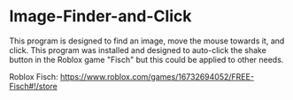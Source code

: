 # Image-Finder-and-Click
 This program is designed to find an image, move the mouse towards it, and click.
 This program was installed and designed to auto-click the shake button in the Roblox game "Fisch" but this could be applied to other needs.
 
 Roblox Fisch: https://www.roblox.com/games/16732694052/FREE-Fisch#!/store
